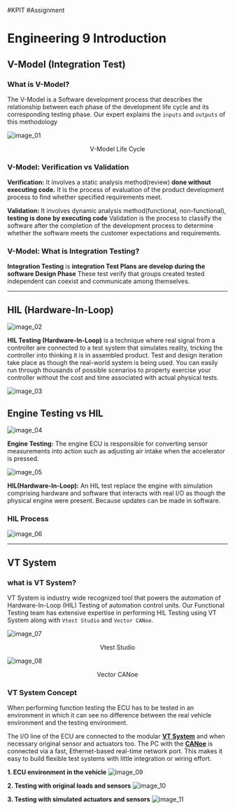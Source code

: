 #KPIT #Assignment 

# Engineering 9 Introduction

## V-Model (Integration Test) 

### What is V-Model?
The V-Model is a Software development process that describes the relationship between each phase of the development life cycle and its corresponding testing phase. Our expert explains the `inputs` and `outputs` of this methodology

![image_01](Images/KPIT_01/image_01.png)
<p style="text-align: center;">V-Model Life Cycle</p>

### V-Model: Verification vs Validation
**Verification:** It involves a static analysis method(review) **done without executing code.** It is the process of evaluation of the product development process to find whether specified requirements meet.

**Validation:** It involves dynamic analysis method(functional, non-functional), **testing is done by executing code** Validation is the process to classify the software after the completion of the development process to determine whether the software meets the customer expectations and requirements.  

### V-Model: What is Integration Testing?
**Integration Testing** is **integration Test Plans are develop during the software Design Phase** These test verify that groups created tested independent can coexist and communicate among themselves.

---
## HIL (Hardware-In-Loop)
![image_02](Images/KPIT_01/image_02.jpg)

**HIL Testing (Hardware-In-Loop)** is a technique where real signal from a controller are connected to a test system that simulates reality, tricking the controller into thinking it is in assembled product. Test and design iteration take place as though the real-world system is being used. You can easily run through thousands of possible scenarios to property exercise your controller without  the cost and time associated with actual physical tests.

![image_03](Images/KPIT_01/image_03.png)

## Engine Testing vs HIL

![image_04](Images/KPIT_01/image_04.png)

**Engine Testing:** The engine ECU is responsible for converting sensor measurements into action such as adjusting air intake when the accelerator is pressed.

![image_05](Images/KPIT_01/image_05.png)

**HIL(Hardware-In-Loop):** An HIL test replace the engine with simulation comprising hardware and software that interacts with real I/O as though the physical engine were present. Because updates can be made in software.

### HIL Process

![image_06](Images/KPIT_01/image_06.png)

---
## VT System

### what is  VT System?

VT System is industry wide recognized tool that powers the automation of Hardware-In-Loop (HIL) Testing of automation control units. Our Functional Testing team has extensive expertise in performing HIL Testing using VT System along with `Vtest Studio` and `Vector CANoe`.

![image_07](Images/KPIT_01/image_07.png)
<p style="text-align: center;">Vtest Studio</p>

![image_08](Images/KPIT_01/image_08.png)
<p style="text-align: center;">Vector CANoe </p> 

### VT System Concept
When performing function testing the ECU has to be tested in an environment in which it can see no difference between the real vehicle environment and the testing environment.

The I/O line of the ECU are connected to the modular **<u>VT System</u>** and when necessary original sensor and actuators too. The PC with the **<u>CANoe</u>** is connected via a fast, Ethernet-based real-time network port. This makes it easy to build flexible test systems with little integration or wiring effort.

**1. ECU environment in the vehicle**
![image_09](Images/KPIT_01/image_09.png)

**2. Testing with original loads and sensors**
![image_10](Images/KPIT_01/image_10.png)

**3. Testing with simulated actuators and sensors**
![image_11](Images/KPIT_01/image_11.png)

